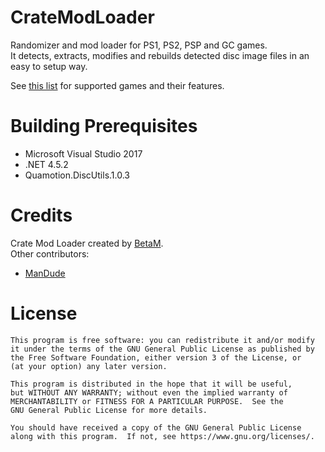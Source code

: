 # CrateModLoader
Randomizer and mod loader for PS1, PS2, PSP and GC games.  
It detects, extracts, modifies and rebuilds detected disc image files in an easy to setup way.  

See [this list](../master/GAMES.md) for supported games and their features.

# Building Prerequisites

- Microsoft Visual Studio 2017
- .NET 4.5.2
- Quamotion.DiscUtils.1.0.3

# Credits

Crate Mod Loader created by [BetaM](https://www.youtube.com/channel/UCL-EwV5XqypMUJ5zVHaBjAw).  
Other contributors:
- [ManDude](https://github.com/ManDude)

# License

    This program is free software: you can redistribute it and/or modify
    it under the terms of the GNU General Public License as published by
    the Free Software Foundation, either version 3 of the License, or
    (at your option) any later version.

    This program is distributed in the hope that it will be useful,
    but WITHOUT ANY WARRANTY; without even the implied warranty of
    MERCHANTABILITY or FITNESS FOR A PARTICULAR PURPOSE.  See the
    GNU General Public License for more details.

    You should have received a copy of the GNU General Public License
    along with this program.  If not, see https://www.gnu.org/licenses/.
